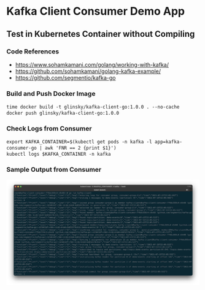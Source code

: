 # Kafka Client Consumer Demo App

## Test in Kubernetes Container without Compiling

### Code References

- <https://www.sohamkamani.com/golang/working-with-kafka/>
- <https://github.com/sohamkamani/golang-kafka-example/>
- <https://github.com/segmentio/kafka-go>

### Build and Push Docker Image

```shell
time docker build -t glinsky/kafka-client-go:1.0.0 . --no-cache
docker push glinsky/kafka-client-go:1.0.0
```

### Check Logs from Consumer

```shell
export KAFKA_CONTAINER=$(kubectl get pods -n kafka -l app=kafka-consumer-go | awk 'FNR == 2 {print $1}')
kubectl logs $KAFKA_CONTAINER -n kafka
```

### Sample Output from Consumer

![Consumer](consumer.png)
